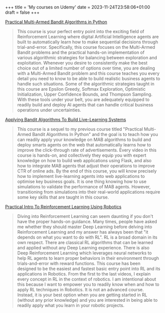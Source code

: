 +++
title = 'My courses on Udemy'
date = 2023-11-24T23:58:06+01:00
draft = false
+++

[Practical Multi-Armed Bandit Algorithms in Python](https://www.udemy.com/course/practical-multi-armed-bandit-algorithms-in-python/?referralCode=6B5376A3AFBBD36DC167)
> This course is your perfect entry point into the exciting field of Reinforcement Learning where digital Artificial Intelligence agents are built to automatically learn how to make sequential decisions through trial-and-error. Specifically, this course focuses on the Multi-Armed Bandit problems and the practical hands-on implementation of various algorithmic strategies for balancing between exploration and exploitation. Whenever you desire to consistently make the best choice out of a limited number of options over time, you are dealing with a Multi-Armed Bandit problem and this course teaches you every detail you need to know to be able to build realistic business agents to handle such situations. Some of the algorithmic strategies taught in this course are Epsilon Greedy, Softmax Exploration, Optimistic Initialization, Upper Confidence Bounds, and Thompson Sampling. With these tools under your belt, you are adequately equipped to readily build and deploy AI agents that can handle critical business operations under uncertainties. 

[Applying Bandit Algorithms To Build Live-Learning Systems](https://www.udemy.com/course/applied-mab-algorithms-for-online-live-learning-systems/?referralCode=073BFD1245DCFB27D879)
> This course is a sequel to my previous course titled "Practical Multi-Armed Bandit Algorithms In Python" and the goal is to teach how you can readily apply your knowledge on MAB algorithms to build and deploy smarts agents on the web that automatically learns how to improve the click-through rate of advertisements. 
Every video in this course is hands-on, and collectively they equip you with expert knowledge on how to build web applications using Flask, and also how to integrate MAB agents that adjust their operations to improve CTR of online ads. By the end of this course, you will know precisely how to implement live-learning agents into web applications to optimise key business goals.
It is one thing knowing how to use simulations to validate the performance of MAB agents. However, transitioning from simulations into their real-world applications require some key skills that are taught in this course.

[Practical Intro To Reinforcement Learning Using Robotics](https://www.udemy.com/course/practical-intro-to-reinforcement-learning-using-robotics/?referralCode=5E229C11A34F5CA41F24)
> Diving into Reinforcement Learning can seem daunting if you don't have the proper hands-on guidance. Many times, people have asked me whether they should master Deep Learning before delving into Reinforcement Learning and my answer has always been that "it depends on what you want to do with RL". RL is a broad domain in its own respect. There are classical RL algorithms that can be learned and applied without any Deep Learning experience. There is also Deep Reinforcement Learning which leverages neural networks to help RL agents to learn proper behaviors in their environment through trials-and-error with reward functions. This course has been designed to be the easiest and fastest basic entry point into RL and its applications in Robotics. From the first to the last videos, I explain every concept in RL in the context of robotics. I am intentional about this because I want to empower you to readily know when and how to apply RL techniques in Robotics. It is not an advanced course. Instead, it is your best option when you are getting started in RL (without any prior knowledge) and you are interested in being able to readily apply what you learn in your robotic projects.


